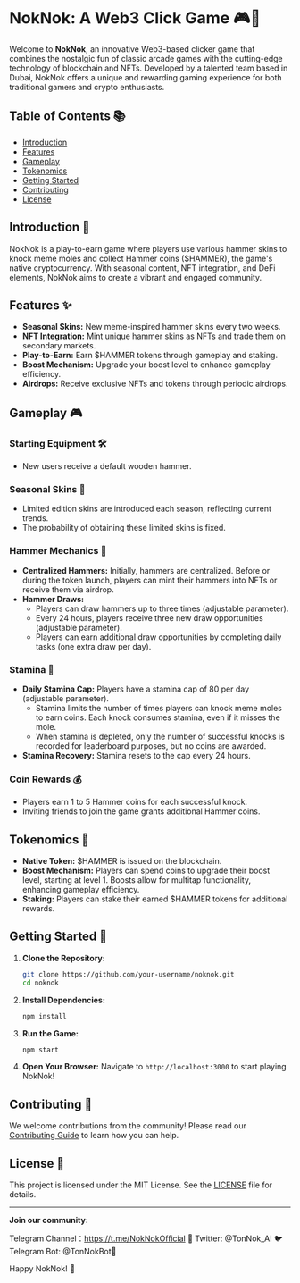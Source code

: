 # NokNok: A Web3 Click Game 🎮🔨

Welcome to **NokNok**, an innovative Web3-based clicker game that combines the nostalgic fun of classic arcade games with the cutting-edge technology of blockchain and NFTs. Developed by a talented team based in Dubai, NokNok offers a unique and rewarding gaming experience for both traditional gamers and crypto enthusiasts.

## Table of Contents 📚

- [Introduction](#introduction)
- [Features](#features)
- [Gameplay](#gameplay)
- [Tokenomics](#tokenomics)
- [Getting Started](#getting-started)
- [Contributing](#contributing)
- [License](#license)

## Introduction 🌟

NokNok is a play-to-earn game where players use various hammer skins to knock meme moles and collect Hammer coins ($HAMMER), the game's native cryptocurrency. With seasonal content, NFT integration, and DeFi elements, NokNok aims to create a vibrant and engaged community.

## Features ✨

- **Seasonal Skins:** New meme-inspired hammer skins every two weeks.
- **NFT Integration:** Mint unique hammer skins as NFTs and trade them on secondary markets.
- **Play-to-Earn:** Earn $HAMMER tokens through gameplay and staking.
- **Boost Mechanism:** Upgrade your boost level to enhance gameplay efficiency.
- **Airdrops:** Receive exclusive NFTs and tokens through periodic airdrops.

## Gameplay 🎮

### Starting Equipment 🛠️

- New users receive a default wooden hammer.

### Seasonal Skins 🎨

- Limited edition skins are introduced each season, reflecting current trends.
- The probability of obtaining these limited skins is fixed.

### Hammer Mechanics 🔨

- **Centralized Hammers:** Initially, hammers are centralized. Before or during the token launch, players can mint their hammers into NFTs or receive them via airdrop.
- **Hammer Draws:**
  - Players can draw hammers up to three times (adjustable parameter).
  - Every 24 hours, players receive three new draw opportunities (adjustable parameter).
  - Players can earn additional draw opportunities by completing daily tasks (one extra draw per day).

### Stamina 💪

- **Daily Stamina Cap:** Players have a stamina cap of 80 per day (adjustable parameter).
  - Stamina limits the number of times players can knock meme moles to earn coins. Each knock consumes stamina, even if it misses the mole.
  - When stamina is depleted, only the number of successful knocks is recorded for leaderboard purposes, but no coins are awarded.
- **Stamina Recovery:** Stamina resets to the cap every 24 hours.

### Coin Rewards 💰

- Players earn 1 to 5 Hammer coins for each successful knock.
- Inviting friends to join the game grants additional Hammer coins.

## Tokenomics 💸

- **Native Token:** $HAMMER is issued on the blockchain.
- **Boost Mechanism:** Players can spend coins to upgrade their boost level, starting at level 1. Boosts allow for multitap functionality, enhancing gameplay efficiency.
- **Staking:** Players can stake their earned $HAMMER tokens for additional rewards.

## Getting Started 🚀

1. **Clone the Repository:**
   ```bash
   git clone https://github.com/your-username/noknok.git
   cd noknok
   ```

2. **Install Dependencies:**
   ```bash
   npm install
   ```

3. **Run the Game:**
   ```bash
   npm start
   ```

4. **Open Your Browser:**
   Navigate to `http://localhost:3000` to start playing NokNok!

## Contributing 🤝

We welcome contributions from the community! Please read our [Contributing Guide](CONTRIBUTING.md) to learn how you can help.

## License 📜

This project is licensed under the MIT License. See the [LICENSE](LICENSE) file for details.

---

**Join our community:**

 Telegram Channel：https://t.me/NokNokOfficial 💬
 Twitter: @TonNok_AI  🐦
 Telegram Bot: @TonNokBot📱

Happy NokNok! 🎉
